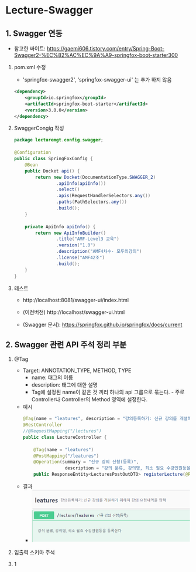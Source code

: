 # Lecture-Swagger

## 1. Swagger 연동
- 참고한 싸이트: https://gaemi606.tistory.com/entry/Spring-Boot-Swagger2-%EC%82%AC%EC%9A%A9-springfox-boot-starter300

1. pom.xml 수정
   - 'springfox-swagger2', 'springfox-swagger-ui' 는 추가 하지 않음
    ```xml
    <dependency>
        <groupId>io.springfox</groupId>
        <artifactId>springfox-boot-starter</artifactId>
        <version>3.0.0</version>
    </dependency>
    ```

2. SwaggerCongig 작성
    ```java
    package lecturemgt.config.swagger;

    @Configuration
    public class SpringFoxConfig {
        @Bean
        public Docket api() {
            return new Docket(DocumentationType.SWAGGER_2)
                    .apiInfo(apiInfo())
                    .select()
                    .apis(RequestHandlerSelectors.any())
                    .paths(PathSelectors.any())
                    .build();
        }

        private ApiInfo apiInfo() {
            return new ApiInfoBuilder()
                    .title("AMF-Level3 교육")
                    .version("1.0")
                    .description("AMF4차수- 모두의강의")
                    .license("AMF42조")
                    .build();
        }
    }
    ```

3. 테스트
   - http://localhost:8081/swagger-ui/index.html
   - (이전버전) http://localhost/swagger-ui.html

   - (Swagger 문서): https://springfox.github.io/springfox/docs/current

## 2. Swagger 관련 API 주석 정리 부분

1. @Tag
   - Target: ANNOTATION_TYPE, METHOD, TYPE
     - name: 태그의 이름
     - description: 태그에 대한 설명
     - Tag에 설정된 name이 같은 것 끼리 하나의 api 그룹으로 묶는다. - 주로 Controller나 Controller의 Method 영역에 설정한다.
   - 예시
       ```java
       @Tag(name = "leatures", description = "강의등록하기: 신규 강의를 개설하기 위하여 강의 요청내역을 입력")
       @RestController
       //@RequestMapping("/lectures")
       public class LectureController {

           @Tag(name = "leatures")
           @PostMapping("/leatures")
           @Operation(summary = "신규 강의 신청(등록)",
                       description = "강의 분류, 강의명, 최소 필요 수강인원등을 등록한다")
           public ResponseEntity<LecturesPostOutDTO> registerLecture(@RequestBody LecturesPostInDTO lecturesPostInDTO)

       ```
   - 결과
     - ![](images/swagger-01.png)


2. 입출력 스키마 주석
3. 1
